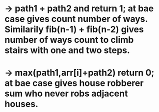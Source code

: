 # -> path1 + path2 and return 1; at bae case gives count number of ways. Similarily fib(n-1) + fib(n-2) gives number of ways count to climb stairs with one and two steps.
# -> max(path1,arr[i]+path2) return 0; at bae case gives house robberer sum who never robs adjacent houses.
